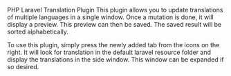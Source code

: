 PHP Laravel Translation Plugin
This plugin allows you to update translations of multiple languages in a single window. Once a mutation is done, it will display a preview. This preview can then be saved. The saved result will be sorted alphabetically.


To use this plugin, simply press the newly added tab from the icons on the right. It will look for translation in the default laravel resource folder and display the translations in the side window. This window can be expanded if so desired.
